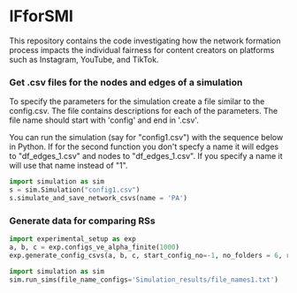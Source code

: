 # IFforSMI
This repository contains the code investigating how the network formation process impacts the individual fairness for content creators on platforms such as  Instagram, YouTube, and TikTok.

### Get .csv files for the nodes and edges of a simulation
To specify the parameters for the simulation create a file similar to the config.csv. The file contains descriptions for each of the parameters. The file name should start with 'config' and end in '.csv'.

You can run the simulation (say for "config1.csv") with the sequence below in Python. If for the second function you don't specfy a name it will edges to "df_edges_1.csv" and nodes to "df_edges_1.csv". If you specify a name it will use that name instead of "1".

```python
import simulation as sim
s = sim.Simulation("config1.csv")
s.simulate_and_save_network_csvs(name = 'PA')
```

### Generate data for comparing RSs

```python
import experimental_setup as exp
a, b, c = exp.configs_ve_alpha_finite(1000)
exp.generate_config_csvs(a, b, c, start_config_no=-1, no_folders = 6, regenerate_seeds=True)

import simulation as sim
sim.run_sims(file_name_configs='Simulation_results/file_names1.txt')
```
